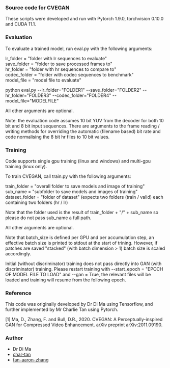 ### Source code for CVEGAN

These scripts were developed and run with Pytorch 1.9.0, torchvision 0.10.0 and CUDA 11.1.

### Evaluation

To evaluate a trained model, run eval.py with the following arguments:

lr_folder = "folder with lr sequences to evaluate" <br />
save_folder = "folder to save processed frames to" <br />
hr_folder = "folder with hr sequences to compare to" <br />
codec_folder = "folder with codec sequences to benchmark" <br />
model_file = "model file to evaluate"

python eval.py --lr_folder="FOLDER1" --save_folder="FOLDER2" --hr_folder="FOLDER3" --codec_folder="FOLDER4" --model_file="MODELFILE"

All other arguments are optional.

Note: the evaluation code assumes 10 bit YUV from the decoder for both 10 bit and 8 bit input sequences. There are arguments to the frame reading / writing methods for overriding the automatic (filename based) bit rate and code normalising the 8 bit hr files to 10 bit values.

### Training

Code supports single gpu training (linux and windows) and multi-gpu training (linux only). 

To train CVEGAN, call train.py with the following arguments:

train_folder = "overall folder to save models and image of training"
sub_name = "subfolder to save models and images of training"
dataset_folder = "folder of dataset" (expects two folders (train / valid) each containing two folders (hr / lr)

Note that the folder used is the result of train_folder + "/" + sub_name so please do not pass sub_name a full path.

All other arguments are optional.

Note that batch_size is defined per GPU and per accumulation step, an effective batch size is printed to stdout at the start of trining. However, if patches are saved "stacked" (with batch dimension > 1) batch size is scaled accordingly.

Initial (without discriminator) training does not pass directly into GAN (with discriminator) training. Please restart training with --start_epoch = "EPOCH OF MODEL FILE TO LOAD" and --gan = True, the relevant files will be loaded and training will resume from the following epoch.

### Reference

This code was originally developed by Dr Di Ma using Tensorflow, and further implemented by Mr Charlie Tan using Pytorch.
 
[1] Ma, D., Zhang, F. and Bull, D.R., 2020. CVEGAN: A Perceptually-inspired GAN for Compressed Video Enhancement. arXiv preprint arXiv:2011.09190.

### Author

- Dr Di Ma
- [char-tan](https://github.com/char-tan)
- [fan-aaron-zhang](https://github.com/an-aaron-zhang)
